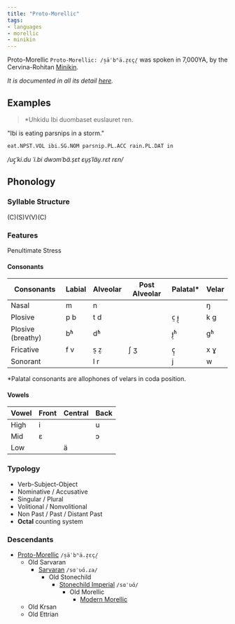 ```yaml
---
title: "Proto-Morellic"
tags:
- languages
- morellic
- minikin
---
```

Proto-Morellic `Proto-Morellic: /s̠äˈbʱä.z̠ɛç̠/` was spoken in 7,000YA, by the Cervina-Rohitan [Minikin](fauna/2nd%20realm/minikin/minikin.md).

*It is documented in all its detail [here](https://conworkshop.com/view_language.php?l=RVR).*

## Examples
> *Uhkidu Ibi duombaset euslauret ren.

"Ibi is eating parsnips in a storm."

`eat.NPST.VOL ibi.SG.NOM parsnip.PL.ACC rain.PL.DAT in`

*/uç̠ˈki.du ˈi.bi dwɔmˈbä.s̠ɛt ɛu̯s̠ˈläu̯.rɛt rɛn/*

## Phonology
### Syllable Structure
(C)(S)V(V)(C)

### Features
Penultimate Stress

#### Consonants
Consonants|Labial|Alveolar|Post Alveolar|Palatal*|Velar
---|---|---|---|---|---
Nasal|m|n|||ŋ
Plosive|p b|t d||c̠ ɟ̠|k g
Plosive (breathy)|bʱ|dʱ||ɟ̠ʱ|gʱ
Fricative|f v|s̠ z̠|ʃ ʒ|ç̠|x ɣ
Sonorant||l r||j|w

*Palatal consonants are allophones of velars in coda position.

#### Vowels
Vowel|Front|Central|Back
-----|-----|-------|----
High |i    |       |u
Mid  |ɛ    |       |ɔ
Low  |     |ä      |

### Typology
- Verb-Subject-Object
- Nominative / Accusative
- Singular / Plural
- Volitional / Nonvolitional
- Non Past / Past / Distant Past
- **Octal** counting system

### Descendants
- [Proto-Morellic](languages/morellic/proto-morellic.md) `/s̠äˈbʱä.z̠ɛç̠/`
	 - Old Sarvaran
		 - [Sarvaran](languages/morellic/sarvaran/sarvaran.md) `/sɑˈʋɑ́.ɾa/`
			 - Old Stonechild
				 - [Stonechild Imperial](languages/morellic/sarvaran/stonechild-imperial/stonechild-imperial.md) `/sɑˈʋɑ́/`
					 - Old Morellic
						 - [Modern Morellic](languages/morellic/sarvaran/stonechild-imperial/modern-morellic/modern-morellic.md)
	- Old Krsan
	- Old Ettrian